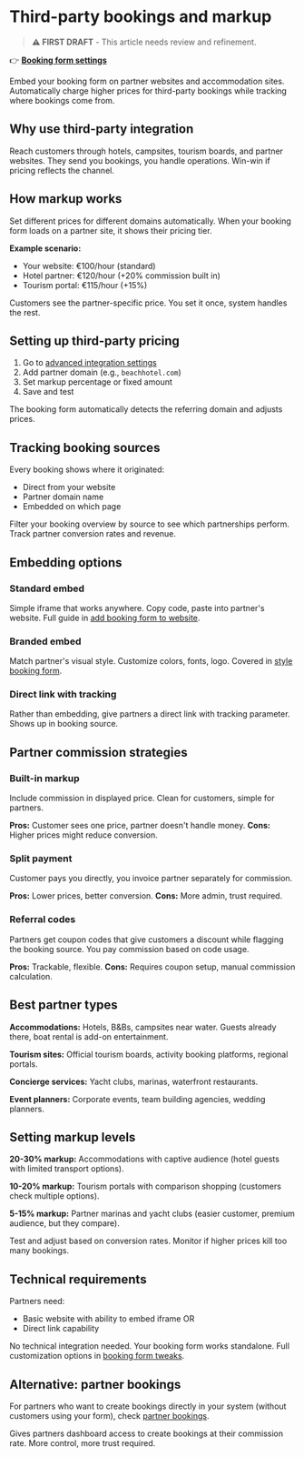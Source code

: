 # Third-party bookings and markup

> **⚠️ FIRST DRAFT** - This article needs review and refinement.

👉 **[Booking form settings](https://dashboard.letsbook.app/settings/booking-form)**

Embed your booking form on partner websites and accommodation sites. Automatically charge higher prices for third-party bookings while tracking where bookings come from.

## Why use third-party integration

Reach customers through hotels, campsites, tourism boards, and partner websites. They send you bookings, you handle operations. Win-win if pricing reflects the channel.

## How markup works

Set different prices for different domains automatically. When your booking form loads on a partner site, it shows their pricing tier.

**Example scenario:**
- Your website: €100/hour (standard)
- Hotel partner: €120/hour (+20% commission built in)
- Tourism portal: €115/hour (+15%)

Customers see the partner-specific price. You set it once, system handles the rest.

## Setting up third-party pricing

1. Go to [advanced integration settings](https://dashboard.letsbook.app/settings/advanced-integration)
2. Add partner domain (e.g., `beachhotel.com`)
3. Set markup percentage or fixed amount
4. Save and test

The booking form automatically detects the referring domain and adjusts prices.

## Tracking booking sources

Every booking shows where it originated:
- Direct from your website
- Partner domain name
- Embedded on which page

Filter your booking overview by source to see which partnerships perform. Track partner conversion rates and revenue.

## Embedding options

### Standard embed
Simple iframe that works anywhere. Copy code, paste into partner's website. Full guide in [add booking form to website](/guides/settings/booking-form/add-to-website).

### Branded embed
Match partner's visual style. Customize colors, fonts, logo. Covered in [style booking form](/guides/settings/booking-form/match-branding).

### Direct link with tracking
Rather than embedding, give partners a direct link with tracking parameter. Shows up in booking source.

## Partner commission strategies

### Built-in markup
Include commission in displayed price. Clean for customers, simple for partners.

**Pros:** Customer sees one price, partner doesn't handle money.
**Cons:** Higher prices might reduce conversion.

### Split payment
Customer pays you directly, you invoice partner separately for commission.

**Pros:** Lower prices, better conversion.
**Cons:** More admin, trust required.

### Referral codes
Partners get coupon codes that give customers a discount while flagging the booking source. You pay commission based on code usage.

**Pros:** Trackable, flexible.
**Cons:** Requires coupon setup, manual commission calculation.

## Best partner types

**Accommodations:** Hotels, B&Bs, campsites near water. Guests already there, boat rental is add-on entertainment.

**Tourism sites:** Official tourism boards, activity booking platforms, regional portals.

**Concierge services:** Yacht clubs, marinas, waterfront restaurants.

**Event planners:** Corporate events, team building agencies, wedding planners.

## Setting markup levels

**20-30% markup:** Accommodations with captive audience (hotel guests with limited transport options).

**10-20% markup:** Tourism portals with comparison shopping (customers check multiple options).

**5-15% markup:** Partner marinas and yacht clubs (easier customer, premium audience, but they compare).

Test and adjust based on conversion rates. Monitor if higher prices kill too many bookings.

## Technical requirements

Partners need:
- Basic website with ability to embed iframe OR
- Direct link capability

No technical integration needed. Your booking form works standalone. Full customization options in [booking form tweaks](/guides/settings/booking-form/tweaks).

## Alternative: partner bookings

For partners who want to create bookings directly in your system (without customers using your form), check [partner bookings](/guides/dive-deeper/partner-bookings).

Gives partners dashboard access to create bookings at their commission rate. More control, more trust required.
